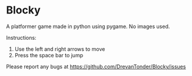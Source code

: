 # Blocky
A platformer game made in python using pygame.
No images used.

Instructions:
1. Use the left and right arrows to move
2. Press the space bar to jump

Please report any bugs at https://github.com/DrevanTonder/Blocky/issues
 

